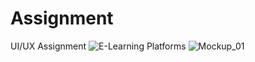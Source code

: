 # Assignment
UI/UX Assignment 
![E-Learning Platforms](https://user-images.githubusercontent.com/33977705/123509773-550a2280-d699-11eb-8b56-219b57970b66.png)
![Mockup_01](https://user-images.githubusercontent.com/33977705/123509919-2771a900-d69a-11eb-8f1a-19ff66b778fa.png)
